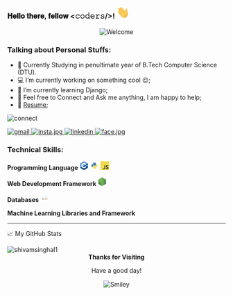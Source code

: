 <h3> 𝐇𝐞𝐥𝐥𝐨 𝐭𝐡𝐞𝐫𝐞, 𝐟𝐞𝐥𝐥𝐨𝐰 <𝚌𝚘𝚍𝚎𝚛𝚜/>! <img src="https://raw.githubusercontent.com/ABSphreak/ABSphreak/master/gifs/Hi.gif" width="30px"> </h3>

<div align="center">
<img src="https://github.com/fnky/fnky/raw/fnky/img/welcome-fire.gif" alt="Welcome" align="center" height = "15%" ; width = "20%";>
</div>

### Talking about Personal Stuffs:

- 🔭 Currently Studying in penultimate year of B.Tech Computer Science (DTU).
- 💻 I’m currently working on something cool :wink:;
- 🌱 I’m currently learning Django;
- 💬 Feel free to Connect and Ask me anything, I am happy to help;
- 📝 [Resume](https://drive.google.com/file/d/1QROZCQbCMe0acLpGJFsTPO-c-KHjcyGy/view?usp=sharing);

<img src="https://i1.wp.com/slfgchurch.com/wp-content/uploads/2019/08/lets-connect-1.png?ssl=1" alt="connect" width="15%" height="8%">

<a href="mailto:shivamsinghal1012@gmail.com"> <img src="https://1000logos.net/wp-content/uploads/2018/04/Gmail-logo-new.jpg" alt = "gmail" height="6%"  width="8%" > </a>      <a href="https://www.instagram.com/shivam_singhal.10/"> <img src="https://img.imageupload.net/2020/12/05/insta.jpg" alt="insta.jpg" border="0" height="8%"  width="10%" > </a>  <a href="https://www.linkedin.com/in/shivamsinghal1012"> <img src="https://logos-world.net/wp-content/uploads/2020/04/Linkedin-Logo-2011%E2%80%932019.png" alt = "linkedin" height="7%"  width="9%" > </a>  <a href="https://www.facebook.com/shivam.singla.127"> <img src="https://img.imageupload.net/2020/12/05/face.jpg" alt="face.jpg" border="0" height="8%"  width="10%" > </a>  
  
### Technical Skills:  

**Programming Language** 
<code><img height="20" src="https://raw.githubusercontent.com/github/explore/80688e429a7d4ef2fca1e82350fe8e3517d3494d/topics/cpp/cpp.png"></code>
<code><img height="20" src="https://raw.githubusercontent.com/github/explore/80688e429a7d4ef2fca1e82350fe8e3517d3494d/topics/python/python.png"></code>
<code><img height="20" src="https://raw.githubusercontent.com/github/explore/80688e429a7d4ef2fca1e82350fe8e3517d3494d/topics/javascript/javascript.png"></code>

**Web Development Framework**
<code><img height="20" src="https://raw.githubusercontent.com/github/explore/80688e429a7d4ef2fca1e82350fe8e3517d3494d/topics/nodejs/nodejs.png"></code>

**Databases**
<code><img height="20" src="https://raw.githubusercontent.com/github/explore/80688e429a7d4ef2fca1e82350fe8e3517d3494d/topics/mysql/mysql.png"></code>

**Machine Learning Libraries and Framework**


<hr>


📈 My GitHub Stats

<img src="https://github-readme-stats.vercel.app/api?username=shivamsinghal1&show_icons=true&theme=gotham" alt="shivamsinghal1" />

<div align="center">
  <strong> Thanks for Visiting </strong>
<p>Have a good day!</p>
<div>
<img src="https://github.com/fnky/fnky/raw/fnky/img/smile.gif" alt="Smiley" align="center">
</div>
</div>







